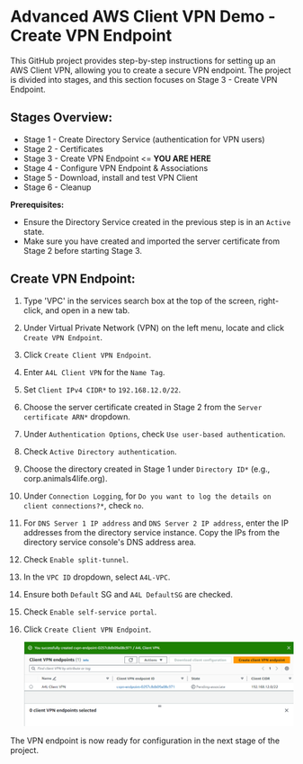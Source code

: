 # Advanced AWS Client VPN Demo - Create VPN Endpoint

This GitHub project provides step-by-step instructions for setting up an AWS Client VPN, allowing you to create a secure VPN endpoint. The project is divided into stages, and this section focuses on Stage 3 - Create VPN Endpoint.

## Stages Overview:
- Stage 1 - Create Directory Service (authentication for VPN users)
- Stage 2 - Certificates
- Stage 3 - Create VPN Endpoint <= **YOU ARE HERE**
- Stage 4 - Configure VPN Endpoint & Associations
- Stage 5 - Download, install and test VPN Client
- Stage 6 - Cleanup

**Prerequisites:**
- Ensure the Directory Service created in the previous step is in an `Active` state.
- Make sure you have created and imported the server certificate from Stage 2 before starting Stage 3.

## Create VPN Endpoint:

1. Type 'VPC' in the services search box at the top of the screen, right-click, and open in a new tab.
2. Under Virtual Private Network (VPN) on the left menu, locate and click `Create VPN Endpoint`.
3. Click `Create Client VPN Endpoint`.
4. Enter `A4L Client VPN` for the `Name Tag`.
5. Set `Client IPv4 CIDR*` to `192.168.12.0/22`.
6. Choose the server certificate created in Stage 2 from the `Server certificate ARN*` dropdown.
7. Under `Authentication Options`, check `Use user-based authentication`.
8. Check `Active Directory authentication`.
9. Choose the directory created in Stage 1 under `Directory ID*` (e.g., corp.animals4life.org).
10. Under `Connection Logging`, for `Do you want to log the details on client connections?*`, check `no`.
11. For `DNS Server 1 IP address` and `DNS Server 2 IP address`, enter the IP addresses from the directory service instance. Copy the IPs from the directory service console's DNS address area.
12. Check `Enable split-tunnel`.
13. In the `VPC ID` dropdown, select `A4L-VPC`.
14. Ensure both `Default` SG and `A4L DefaultSG` are checked.
15. Check `Enable self-service portal`.
16. Click `Create Client VPN Endpoint`.

	![Untitled](images/Untitled2.png)

The VPN endpoint is now ready for configuration in the next stage of the project.
